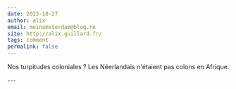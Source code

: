 ```yaml
---
date: 2013-10-27
author: alix
email: meinamsterdam@blog.re
site: http://alix.guillard.fr/
tags: comment
permalink: false
---
```


<p>Nos turpitudes coloniales ? Les Néerlandais n'étaient pas colons en Afrique.</p>
---